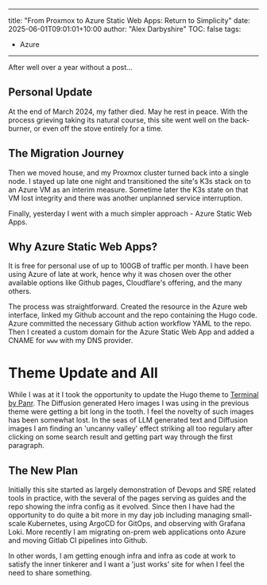 
---
title: "From Proxmox to Azure Static Web Apps: Return to Simplicity"
date:  2025-06-01T09:01:01+10:00
author: "Alex Darbyshire"
TOC: false
tags: 
  - Azure 
---


After well over a year without a post...

## Personal Update

At the end of March 2024, my father died. May he rest in peace. With the process grieving taking its natural course, this site went well on the back-burner, or even off the stove entirely for a time.

## The Migration Journey

Then we moved house, and my Proxmox cluster turned back into a single node. I stayed up late one night and transitioned the site's K3s stack on to an Azure VM as an interim measure. Sometime later the K3s state on that VM lost integrity and there was another unplanned service interruption.

Finally, yesterday I went with a much simpler approach - Azure Static Web Apps. 

## Why Azure Static Web Apps?

It is free for personal use of up to 100GB of traffic per month. I have been using Azure of late at work, hence why it was chosen over the other available options like Github pages, Cloudflare's offering, and the many others.

The process was straightforward. Created the resource in the Azure web interface, linked my Github account and the repo containing the Hugo code. Azure committed the necessary Github action workflow YAML to the repo. Then I created a custom domain for the Azure Static Web App and added a CNAME for `www` with my DNS provider.

# Theme Update and All

While I was at it I took the opportunity to update the Hugo theme to [Terminal by Panr](https://github.com/panr/hugo-theme-terminal). The Diffusion generated Hero images I was using in the previous theme were getting a bit long in the tooth. I feel the novelty of such images has been somewhat lost. In the seas of LLM generated text and Diffusion images I am finding an 'uncanny valley' effect striking all too regulary after clicking on some search result and getting part way through the first paragraph. 

## The New Plan

Initially this site started as largely demonstration of Devops and SRE related tools in practice, with the several of the pages serving as guides and the repo showing the infra config as it evolved. Since then I have had the opportunity to do quite a bit more in my day job including managing small-scale Kubernetes, using ArgoCD for GitOps, and observing with Grafana Loki. More recently I am migrating on-prem web applications onto Azure and moving Gitlab CI pipelines into Github. 

In other words, I am getting enough infra and infra as code at work to satisfy the inner tinkerer and I want a 'just works' site for when I feel the need to share something.